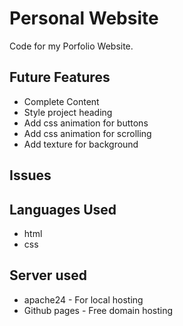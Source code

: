 # Personal Website

Code for my Porfolio Website.

## Future Features

* Complete Content
* Style project heading
* Add css animation for buttons
* Add css animation for scrolling
* Add texture for background

## Issues


## Languages Used

* html
* css

## Server used

* apache24 - For local hosting
* Github pages - Free domain hosting

